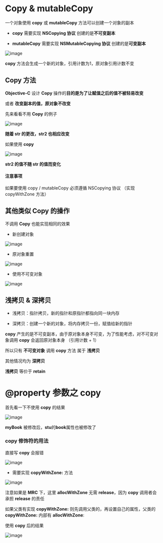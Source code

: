 # Copy & mutableCopy

一个对象使用 **copy** 或 **mutableCopy** 方法可以创建一个对象的副本

- **copy** 需要实现 **NSCopying 协议** 创建的是**不可变副本**

- **mutableCopy** 需要实现 **NSMutableCopying 协议** 创建的是**可变副本** 

![image](Images/Snipaste_2022-10-16_05-23-37.png)



**copy** 方法会生成一个新的对象，引用计数为1，原对象引用计数不变



## Copy 方法

**Objective-C** 设计 **Copy** 操作的**目的是为了让赋值之后的值不被轻易改变**

或者 **改变副本的值，原对象不改变**

先来看看不用 **Copy** 的例子

![image](Images/Snipaste_2022-10-16_06-05-19.png)

**随着 str 的更改，str2 也相应改变**



如果使用 **copy**

![image](Images/Snipaste_2022-10-16_06-05-55.png)

**str2 的值不随 str 的值而变化**



#### 注意事项

如果要使用 copy / mutableCopy 必须遵循 NSCopying 协议 （实现 copyWithZone 方法）



## 其他类似 Copy 的操作

不调用 **Copy** 也能实现相同的效果

- 新创建对象

![image](Images/Snipaste_2022-10-16_06-06-35.png)



- 原对象重置

![image](Images/Snipaste_2022-10-16_06-08-38.png)



- 使用不可变对象

![image](Images/Snipaste_2022-10-16_06-11-00.png)



## 浅拷贝 & 深拷贝

- 浅拷贝：指针拷贝，新的指针和原指针都指向同一块内存

- 深拷贝：创建一个新的对象，将内存拷贝一份，赋值给新的指针

**copy** 产生的是不可变副本，由于原对象本身不可变，为了性能考虑，对不可变对象调用 **copy** 会返回原对象本身 （引用计数 + 1）



所以只有 **不可变对象** 调用 **copy** 方法 属于 **浅拷贝**

其他情况均为 **深拷贝**

**浅拷贝** 等价于 **retain**



# @property 参数之 copy

首先看一下不使用 **copy** 的结果

![image](Images/Snipaste_2022-10-16_06-52-41.png)

**myBook** 被修改后，**stu**的**book**属性也被修改了



### copy 修饰符的用法

直接写 **copy** 会报错

![image](Images/Snipaste_2022-10-16_07-01-35.png)



- 需要实现 **copyWithZone:** 方法

![image](Images/Snipaste_2022-10-16_07-33-37.png)

注意如果是 **MRC** 下，这里 **allocWithZone** 无需 **release**，因为 **copy** 调用者会承担 **release** 的责任

如果父类有实现 **copyWithZone:** 则先调用父类的，再设置自己的属性，父类的 **copyWithZone:** 内部有 **allocWithZone**:



使用 **copy** 后的结果

![image](Images/Snipaste_2022-10-16_07-10-08.png)